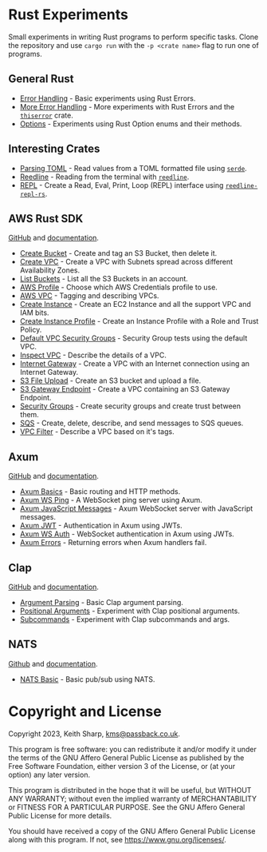 # Rust Experiments
Small experiments in writing Rust programs to perform specific tasks.  Clone the repository and use `cargo run` with the `-p <crate name>` flag to run one of programs.

## General Rust
+ [Error Handling](https://github.com/keithsharp/rust-experiments/tree/main/error-tests) - Basic experiments using Rust Errors.
+ [More Error Handling](https://github.com/keithsharp/rust-experiments/tree/main/more-errors) - More experiments with Rust Errors and the [`thiserror`](https://docs.rs/thiserror/latest/thiserror/) crate.
+ [Options](https://github.com/keithsharp/rust-experiments/tree/main/option) - Experiments using Rust Option enums and their methods.

## Interesting Crates
+ [Parsing TOML](https://github.com/keithsharp/rust-experiments/tree/main/read-toml) - Read values from a TOML formatted file using [`serde`](https://serde.rs).
+ [Reedline](https://github.com/keithsharp/rust-experiments/tree/main/reedline) - Reading from the terminal with [`reedline`](https://docs.rs/reedline/latest/reedline/). 
+ [REPL](https://github.com/keithsharp/rust-experiments/tree/main/repl) - Create a Read, Eval, Print, Loop (REPL) interface using [`reedline-repl-rs`](https://docs.rs/reedline-repl-rs/latest/reedline_repl_rs/).

## AWS Rust SDK
[GitHub](https://github.com/awslabs/aws-sdk-rust) and [documentation](https://awslabs.github.io/aws-sdk-rust/).
+ [Create Bucket](https://github.com/keithsharp/rust-experiments/tree/main/aws-create-bucket) - Create and tag an S3 Bucket, then delete it.
+ [Create VPC](https://github.com/keithsharp/rust-experiments/tree/main/aws-create-vpc) - Create a VPC with Subnets spread across different Availability Zones.
+ [List Buckets](https://github.com/keithsharp/rust-experiments/tree/main/aws-list-buckets) - List all the S3 Buckets in an account.
+ [AWS Profile](https://github.com/keithsharp/rust-experiments/tree/main/aws-profile) - Choose which AWS Credentials profile to use.
+ [AWS VPC](https://github.com/keithsharp/rust-experiments/tree/main/aws-vpc) - Tagging and describing VPCs.
+ [Create Instance](https://github.com/keithsharp/rust-experiments/tree/main/create-instance) - Create an EC2 Instance and all the support VPC and IAM bits.
+ [Create Instance Profile](https://github.com/keithsharp/rust-experiments/tree/main/create-instance-profile) - Create an Instance Profile with a Role and Trust Policy.
+ [Default VPC Security Groups](https://github.com/keithsharp/rust-experiments/tree/main/default-vpc-sg) - Security Group tests using the default VPC.
+ [Inspect VPC](https://github.com/keithsharp/rust-experiments/tree/main/inspect-vpc) - Describe the details of a VPC.
+ [Internet Gateway](https://github.com/keithsharp/rust-experiments/tree/main/internet-gateway) - Create a VPC with an Internet connection using an Internet Gateway.
+ [S3 File Upload](https://github.com/keithsharp/rust-experiments/tree/main/s3-file-upload) - Create an S3 bucket and upload a file.
+ [S3 Gateway Endpoint](https://github.com/keithsharp/rust-experiments/tree/main/s3-gateway-endpoint) - Create a VPC containing an S3 Gateway Endpoint.
+ [Security Groups](https://github.com/keithsharp/rust-experiments/tree/main/security-group) - Create security groups and create trust between them.
+ [SQS](https://github.com/keithsharp/rust-experiments/tree/main/sqs) - Create, delete, describe, and send messages to SQS queues.
+ [VPC Filter](https://github.com/keithsharp/rust-experiments/tree/main/vpc-filter) - Describe a VPC based on it's tags.

## Axum
[GitHub](https://github.com/tokio-rs/axum) and [documentation](https://docs.rs/axum/latest/axum/).
+ [Axum Basics](https://github.com/keithsharp/rust-experiments/tree/main/axum-basic) - Basic routing and HTTP methods.
+ [Axum WS Ping](https://github.com/keithsharp/rust-experiments/tree/main/axum-ws-ping) - A WebSocket ping server using Axum.
+ [Axum JavaScript Messages](https://github.com/keithsharp/rust-experiments/tree/main/axum-js-msg) - Axum WebSocket server with JavaScript messages.
+ [Axum JWT](https://github.com/keithsharp/rust-experiments/tree/main/axum-jwt) - Authentication in Axum using JWTs.
+ [Axum WS Auth](https://github.com/keithsharp/rust-experiments/tree/main/axum-ws-jwt) - WebSocket authentication in Axum using JWTs.
+ [Axum Errors](https://github.com/keithsharp/rust-experiments/tree/main/axum-errors) - Returning errors when Axum handlers fail.

## Clap
[GitHub](https://github.com/clap-rs/clap) and [documentation](https://docs.rs/clap/latest/clap/).
+ [Argument Parsing](https://github.com/keithsharp/rust-experiments/tree/main/clap-basic-args) - Basic Clap argument parsing.
+ [Positional Arguments](https://github.com/keithsharp/rust-experiments/tree/main/clap-positional) - Experiment with Clap positional arguments.
+ [Subcommands](https://github.com/keithsharp/rust-experiments/tree/main/clap-subcommands) - Experiment with Clap subcommands and args.

## NATS
[Github](https://github.com/nats-io/nats.rs) and [documentation](https://docs.rs/async-nats/0.29.0/async_nats/).
+ [NATS Basic](https://github.com/keithsharp/rust-experiments/tree/main/nats-basic) - Basic pub/sub using NATS.

# Copyright and License
Copyright 2023, Keith Sharp, kms@passback.co.uk.

This program is free software: you can redistribute it and/or modify it under the terms of the GNU Affero General Public License as published by the Free Software Foundation, either version 3 of the License, or (at your option) any later version.

This program is distributed in the hope that it will be useful, but WITHOUT ANY WARRANTY; without even the implied warranty of MERCHANTABILITY or FITNESS FOR A PARTICULAR PURPOSE.  See the GNU Affero General Public License for more details.

You should have received a copy of the GNU Affero General Public License along with this program.  If not, see <https://www.gnu.org/licenses/>.